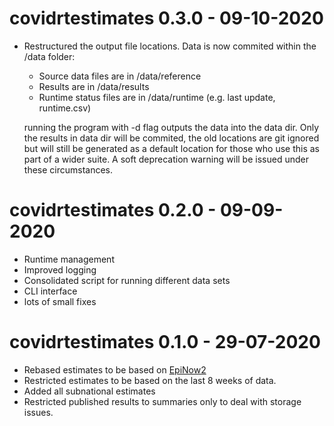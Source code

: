 # covidrtestimates 0.3.0 - 09-10-2020
* Restructured the output file locations. Data is now commited within the /data folder:
  * Source data files are in /data/reference
  * Results are in /data/results
  * Runtime status files are in /data/runtime (e.g. last update, runtime.csv)
 
  running the program with -d flag outputs the data into the data dir. Only the results in data dir will be commited, the old locations are git ignored but will still be generated as a default location for those who use this as part of a wider suite. A soft deprecation warning will be issued under these circumstances.

# covidrtestimates 0.2.0 - 09-09-2020
* Runtime management
* Improved logging
* Consolidated script for running different data sets
* CLI interface
* lots of small fixes

# covidrtestimates 0.1.0 - 29-07-2020

* Rebased estimates to be based on [EpiNow2](https://epiforecasts.io/EpiNow2/)
* Restricted estimates to be based on the last 8 weeks of data.
* Added all subnational estimates
* Restricted published results to summaries only to deal with storage issues.
